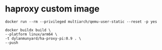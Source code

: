 # haproxy custom image
```
docker run --rm --privileged multiarch/qemu-user-static --reset -p yes

docker buildx build \
--platform linux/arm64 \
-t dylanmunyard/ha-proxy-pi:0.9 . \
--push
```